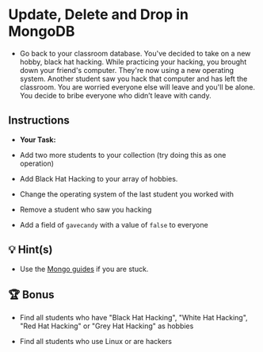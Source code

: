 # Update, Delete and Drop in MongoDB

- Go back to your classroom database. You've decided to take on a new hobby, black hat hacking. While practicing your hacking, you brought down your friend's computer. They're now using a new operating system. Another student saw you hack that computer and has left the classroom. You are worried everyone else will leave and you'll be alone. You decide to bribe everyone who didn’t leave with candy.

## Instructions

- **Your Task:**

- Add two more students to your collection (try doing this as one operation)

- Add Black Hat Hacking to your array of hobbies.

- Change the operating system of the last student you worked with

- Remove a student who saw you hacking

- Add a field of `gavecandy` with a value of `false` to everyone

## 💡 Hint(s)

- Use the [Mongo guides](https://docs.mongodb.com/guides/) if you are stuck.

## 🏆 Bonus

- Find all students who have "Black Hat Hacking", "White Hat Hacking", "Red Hat Hacking" or "Grey Hat Hacking" as hobbies

- Find all students who use Linux or are hackers
